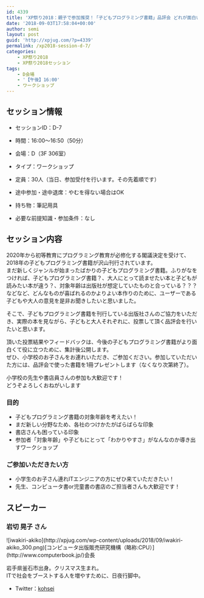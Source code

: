 ```yaml
---
id: 4339
title: 'XP祭り2018：親子で参加推奨！「子どもプログラミング書籍」品評会 どれが面白いか、わかりやすかったか、投票しよう語り合おう★（岩切晃子さん）'
date: '2018-09-03T17:58:04+00:00'
author: semi
layout: post
guid: 'http://xpjug.com/?p=4339'
permalink: /xp2018-session-d-7/
categories:
    - XP祭り2018
    - XP祭り2018セッション
tags:
    - D会場
    - '【午後】16:00'
    - ワークショップ
---
```


## セッション情報

- セッションID：D-7
- 時間：16:00～16:50（50分）
- 会場：D（3F 306室）
- タイプ：ワークショップ

- 定員：30人（当日、参加受付を行います。その先着順です）
- 途中参加・途中退席：やむを得ない場合はOK
- 持ち物：筆記用具
- 必要な前提知識・参加条件：なし

## セッション内容

2020年から初等教育にプログラミング教育が必修化する閣議決定を受けて、2018年の子どもプログラミング書籍が沢山刊行されています。  
まだ新しくジャンルが始まったばかりの子どもプログラミング書籍。ふりがなをつければ、子どもプログラミング書籍？、大人にとって読ませたい本と子どもが読みたい本が違う？、対象年齢は出版社が想定していたものと合っている？？？などなど、どんなものが喜ばれるのかよりよい本作りのために、ユーザーである子どもや大人の意見を是非お聞きしたいと思いました。

そこで、子どもプログラミング書籍を刊行している出版社さんのご協力をいただき、実際の本を見ながら、子どもと大人それぞれに、投票して頂く品評会を行いたいと思います。

頂いた投票結果やフィードバックは、今後の子どもプログラミング書籍がより面白くて役に立つために、集計後公開します。  
ぜひ、小学校のお子さんをお連れいただき、ご参加ください。参加していただいた方には、品評会で使った書籍を1冊プレゼントします（なくなり次第終了）。

小学校の先生や書店員さんの参加も大歓迎です！  
どうぞよろしくおねがいします

### 目的

- 子どもプログラミング書籍の対象年齢を考えたい！
- まだ新しい分野なため、各社のつけかたがばらばらな印象
- 書店さんも困っている印象
- 参加者「対象年齢」や子どもにとって「わかりやすさ」がなんなのか導き出すワークショップ

### ご参加いただきたい方

- 小学生のお子さん連れITエンジニアの方にぜひ来ていただきたい！
- 先生、コンピュータ書or児童書の書店のご担当者さんも大歓迎です！

## スピーカー

### 岩切 晃子 さん

<div class="profile">![iwakiri-akiko](http://xpjug.com/wp-content/uploads/2018/09/iwakiri-akiko_300.png)[コンピュータ出版販売研究機構（略称:CPU）](http://www.computerbook.jp/)会長

岩手県釜石市出身。クリスマス生まれ。  
ITで社会をブーストする人を増やすために、日夜行脚中。

- Twitter：[kohsei](https://twitter.com/kohsei)

</div>